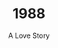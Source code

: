 ---
published: true
layout: "post"
title: "1988"
timeline: "false"
teaserText: "A beautiful love story involving Vancouver’s Miss Alternate drag queen, Billy Gene Queen and BC Civil Liberties lawyer Micheal Vonn."
subtitle: "A Love Story"
video: "http://player.vimeo.com/video/68966113"
teaserImg: "1988-teaser.jpg"
featureImg: "1988-feature.jpg"

statistics:
- stat: "1,204."
  desc: "the number of additional Canadians diagnosed with AIDS during this year."
  link: "http://www.cdnaids.ca/canadianaidssocietymilestones"
  type: "webpage"

- stat: "660"
  desc: "HIV deaths reported."
  link: "http://www.phac-aspc.gc.ca/aids-sida/publication/survreport/2009/dec/9-eng.php"
  type: "webpage"

- stat: "800,000"
  desc: "worldwide AIDS deaths."
  link: "http://surviveaplague.com/"
  type: "webpage"

global:
- item: "The number of women living in sub-Saharan Africa with HIV/AIDS exceeds that of men."
  link: "http://aids.gov/hiv-aids-basics/hiv-aids-101/aids-timeline/"
  type: "webpage"

- item: "The first needle-exchange program in North America is established in Washington."
  link: "http://www.hcvadvocate.org/hepatitis/hepc/needle_exchange.html"
  type: "webpage"

- item: "First World Aids Day."
  link: "http://www.worldaidscampaign.org/world-aids-day/history-of-world-aids-day/"
  type: "webpage"

- item: "International AIDS Society Formed."
  link: "http://www.iasociety.org/Web/WebContent/File/IAS_20yearsIAS_book.pdf "
  type: "pdf"

national:
- item: "CAS becomes a federally-registered charity and moves to Ottawa, operating with three employees."
  link: "http://www.cdnaids.ca/canadianaidssocietymilestones"
  type: "webpage"

- item: "'Safer Sex Guidelines: A Resource Document for Educators and Counsellors' was published by CAS, which were the first safe sex guidelines for Canada."
  link: "http://www.cdnaids.ca/canadianaidssocietymilestones"
  type: "webpage"

year:
- item: "The 1988 Winter Olympics are held in Calgary, Alberta, Canada."
  link: "http://www.youtube.com/watch?v=ZuRd-HfmmcU"
  type: "video"

- item: "Pan Am Flight 103 blows up over Lockerbie, Scotland, killing 270 people."
  link: "http://archives.syr.edu/panam/"
  type: "webpage"

- item: "August 20 – The Iran–Iraq War ends, with an estimated one million lives lost."
  link: "http://www.iranchamber.com/history/iran_iraq_war/iran_iraq_war1.php"
  type: "webpage"

local:
- item: "Embalmers fear AIDS risk. Apr 4, 1988. ‘Landriault said: They can fire me tomorrow if they force me to do an AIDS case’."
  link: "/media/1988-Embalmers-fear-AIDS-risk.jpg"
  type: "image"

- item: "A Change for the Better - AIDS Vancouver opens membership. May 1988."
  link: "/media/1988-change_for_the_better.jpg"
  type: "image"

- item: "Vander Zalm Axes Funds for AZT '...Bill Vander Zalm’s announced that people with AIDS in British Columbia would have to pay up to $2,000.00 per year for the widely used AIDS drug AZT.' Vander Zalm Cartoon. Vancouver Western News. May 18, 1988"
  link: "/media/1988-Cartoon.jpg"
  type: "image"
---